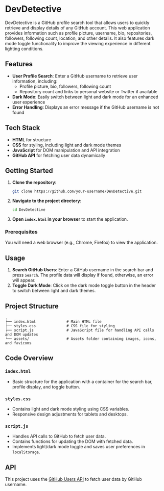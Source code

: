 
# DevDetective

DevDetective is a GitHub profile search tool that allows users to quickly retrieve and display details of any GitHub account. This web application provides information such as profile picture, username, bio, repositories, followers, following count, location, and other details. It also features dark mode toggle functionality to improve the viewing experience in different lighting conditions.

## Features

- **User Profile Search**: Enter a GitHub username to retrieve user information, including:
  - Profile picture, bio, followers, following count
  - Repository count and links to personal website or Twitter if available
- **Dark Mode**: Easily switch between light and dark mode for an enhanced user experience
- **Error Handling**: Displays an error message if the GitHub username is not found

## Tech Stack

- **HTML** for structure
- **CSS** for styling, including light and dark mode themes
- **JavaScript** for DOM manipulation and API integration
- **GitHub API** for fetching user data dynamically

## Getting Started

1. **Clone the repository**:
   ```bash
   git clone https://github.com/your-username/DevDetective.git
   ```

2. **Navigate to the project directory**:
   ```bash
   cd DevDetective
   ```

3. **Open `index.html` in your browser** to start the application.

### Prerequisites

You will need a web browser (e.g., Chrome, Firefox) to view the application.

## Usage

1. **Search GitHub Users**: Enter a GitHub username in the search bar and press `Search`. The profile data will display if found, otherwise, an error will appear.
2. **Toggle Dark Mode**: Click on the dark mode toggle button in the header to switch between light and dark themes.

## Project Structure

```
.
├── index.html              # Main HTML file
├── styles.css              # CSS file for styling
├── script.js               # JavaScript file for handling API calls and DOM updates
└── assets/                 # Assets folder containing images, icons, and favicons
```

## Code Overview

### `index.html`

- Basic structure for the application with a container for the search bar, profile display, and toggle button.

### `styles.css`

- Contains light and dark mode styling using CSS variables.
- Responsive design adjustments for tablets and desktops.

### `script.js`

- Handles API calls to GitHub to fetch user data.
- Contains functions for updating the DOM with fetched data.
- Implements light/dark mode toggle and saves user preferences in `localStorage`.

## API

This project uses the [GitHub Users API](https://docs.github.com/en/rest/reference/users) to fetch user data by GitHub username.

